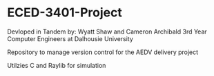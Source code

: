 # ECED-3401-Project
Devloped in Tandem by: Wyatt Shaw and Cameron Archibald
3rd Year Computer Engineers at Dalhousie University


Repository to manage version control for the AEDV delivery project

Utilzies C and Raylib for simulation 
